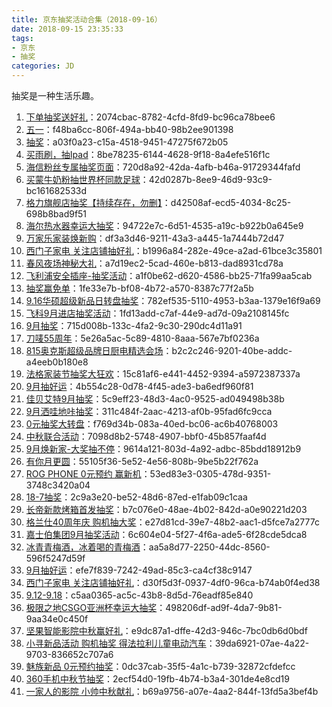 ```yaml
---
title: 京东抽奖活动合集（2018-09-16）
date: 2018-09-15 23:35:33
tags:
- 京东
- 抽奖
categories: JD
---
```

抽奖是一种生活乐趣。
<!--more-->
1. [下单抽奖送好礼](https://sale.jd.com/act/CNG3trYx27yEX.html)：2074cbac-8782-4cfd-8fd9-bc96ca78bee6
2. [五一](https://sale.jd.com/act/N4gL8sZJXe.html)：f48ba6cc-806f-494a-bb40-98b2ee901398
3. [抽奖](https://sale.jd.com/act/dtToP3gx7OCBKD.html)：a03f0a23-c15a-4518-9451-47275f672b05
4. [买雨刷，抽Ipad](https://sale.jd.com/act/svlrndtxmo416.html)：8be78235-6144-4628-9f18-8a4efe516f1c
5. [海信粉丝专属抽奖页面](https://sale.jd.com/act/4toMzG5jeX2CZwuv.html)：720d8a92-42da-4afb-b46a-91729344fafd
6. [买蒙牛奶粉抽世界杯同款足球](https://sale.jd.com/act/UGbprCcw0m.html)：42d0287b-8ee9-46d9-93c9-bc161682533d
7. [格力旗舰店抽奖【持续存在，勿删】](https://sale.jd.com/act/sxY35ojWkC.html)：d42508af-ecd5-4034-8c25-698b8bad9f51
8. [海尔热水器幸运大抽奖](https://sale.jd.com/act/cXIprbGntixYU1.html)：94722e7c-6d51-4535-a19c-b922b0a645e9
9. [万家乐家装焕新购](https://sale.jd.com/act/MoBTnsbrWtHXAF.html)：df3a3d46-9211-43a3-a445-1a7444b72d47
10. [西门子家电   关注店铺抽好礼](https://sale.jd.com/act/WqFkmJcIODt1oEs.html)：b1996a84-282e-49ce-a2ad-61bce3c35801
11. [春风夜场神秘大礼](https://sale.jd.com/act/WNJk1Dbv2jwTz.html)：a7d19ec2-5cad-460e-b813-dad8931cd78a
12. [飞利浦安全插座-抽奖活动](https://sale.jd.com/act/SgbzeFq5Zd.html)：a1f0be62-d620-4586-bb25-71fa99aa5cab
13. [抽奖赢免单](https://sale.jd.com/act/LO1UNTyC4tdl7I.html)：1fe33e7b-bf08-4b72-a570-8387c77f2a5b
14. [9.16华硕超级新品日转盘抽奖](https://sale.jd.com/act/BwH7FSalp8Y.html)：782ef535-5110-4953-b3aa-1379e16f9a69
15. [飞科9月进店抽奖活动](https://sale.jd.com/act/sVzvBGkcQH4t6RIF.html)：1fd13add-c7af-44e9-ad7d-09a2108145fc
16. [9月抽奖](https://sale.jd.com/act/ghRVpNqHc8P4sjST.html)：715d008b-133c-4fa2-9c30-290dc4d11a91
17. [刀唛55周年](https://sale.jd.com/act/ny1TXsBoV0RMZtWO.html)：5e26a5ac-5c89-4810-8aaa-567e7bf0236a
18. [815奥克斯超级品牌日厨电精选会场](https://sale.jd.com/act/Qxsp0raHgRb.html)：b2c2c246-9201-40be-addc-a4eeb0b180e8
19. [法格家装节抽奖大狂欢](https://sale.jd.com/act/7chvfJ3XKNFxMTL.html)：15c81af6-e441-4452-9394-a5972387337a
20. [9月抽好运](https://sale.jd.com/act/oMeBjgbZqW.html)：4b554c28-0d78-4f45-ade3-ba6edf960f81
21. [佳贝艾特9月抽奖](https://sale.jd.com/act/KxyLPzScgJo.html)：5c9eff23-48d3-4ac0-9525-ad049498b38b
22. [9月洒哇地咔抽奖](https://sale.jd.com/act/LWU81XPmkgQ0.html)：311c484f-2aac-4213-af0b-95fad6fc9cca
23. [0元抽奖大转盘](https://sale.jd.com/act/DhKrOjXnFcGL.html)：f769d34b-083a-40ed-bc06-ac6b40768003
24. [中秋联合活动](https://sale.jd.com/act/SG5xeJnpK6.html)：7098d8b2-5748-4907-bbf0-45b857faaf4d
25. [9月焕新家-大奖抽不停](https://sale.jd.com/act/nrtVLIEgeHq.html)：9614a121-803d-4a92-adbc-85bdd18912b9
26. [有你月更圆](https://sale.jd.com/act/XrgJcNSGkwYyz.html)：55105f36-5e52-4e56-808b-9be5b22f762a
27. [ROG PHONE 0元预约 赢新机](https://sale.jd.com/act/UkDcxPOLH8tavzy.html)：53ed83e3-0305-478d-9351-3748c3420a04
28. [18-7抽奖](https://sale.jd.com/act/uzYr0eWdgPSs2vo.html)：2c9a3e20-be52-48d6-87ed-e1fab09c1caa
29. [长帝新款烤箱首发抽奖](https://sale.jd.com/act/KHWOrJTEx2N7.html)：b7c076e0-48ae-4b02-842d-a0e90221d203
30. [格兰仕40周年庆 购机抽大奖](https://sale.jd.com/act/1uFvr6tD5VI0.html)：e27d81cd-39e7-48b2-aac1-d5fce7a2777c
31. [嘉士伯集团9月抽奖活动](https://sale.jd.com/act/SlaWK0wpMRf.html)：6c604e04-5f27-4f6a-ade5-6f28cde5dca8
32. [冰青青梅酒，冰着喝的青梅酒](https://sale.jd.com/act/GNsI2WwlnmPE.html)：aa5a8d77-2250-44dc-8560-596f5247d59f
33. [9月抽好运](https://sale.jd.com/act/oMeBjgbZqW.html)：efe7f839-7242-49ad-85c3-ca4cf38c9147
34. [西门子家电   关注店铺抽好礼](https://sale.jd.com/act/WqFkmJcIODt1oEs.html)：d30f5d3f-0937-4df0-96ca-b74ab0f4ed38
35. [9.12-9.18](https://sale.jd.com/act/oRg8wMfiEOkjUJ.html)：c5aa0365-ac5c-43b8-8d5d-76eadf85e840
36. [极限之地CSGO亚洲杯幸运大抽奖](https://sale.jd.com/act/qFsCm2ND1UiH.html)：498206df-ad9f-4da7-9b81-9aa34e0c450f
37. [坚果智能影院中秋赢好礼](https://sale.jd.com/act/wZ0Fuyd8m5iG.html)：e9dc87a1-dffe-42d3-946c-7bc0db6d0bdf
38. [小寻新品活动 购机抽奖 得法拉利儿童电动汽车](https://sale.jd.com/act/g5Ojzt8FTJ.html)：39da6921-07ae-4a22-9703-836652c707a6
39. [魅族新品 0元预约抽奖](https://sale.jd.com/act/LA30yMlZYBTVhp.html)：0dc37cab-35f5-4a1c-b739-32872cfdefcc
40. [360手机中秋节抽奖](https://sale.jd.com/act/lhyRYJDSTC.html)：2ecf54d0-19fb-4b74-b3a4-301de4e8cd19
41. [一家人的影院 小帅中秋献礼](https://sale.jd.com/act/YNDMzl3keJj8WBoi.html)：b69a9756-a07e-4aa2-844f-13fd5a3bef4b
